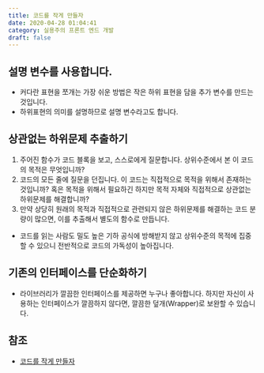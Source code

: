 ```yaml
---
title: 코드를 작게 만들자
date: 2020-04-28 01:04:41
category: 실용주의 프론트 엔드 개발
draft: false
---
```


## 설명 변수를 사용합니다.

- 커다란 표현을 쪼개는 가장 쉬운 방법은 작은 하위 표현을 담을 추가 변수를 만드는 것입니다.
- 하위표현의 의미를 설명하므로 설명 변수라고도 합니다.

## 상관없는 하위문제 추출하기

1. 주어진 함수가 코드 블록을 보고, 스스로에게 질문합니다. 상위수준에서 본 이 코드의 목적은 무엇입니까?
2. 코드의 모든 줄에 질문을 던집니다. 이 코드는 직접적으로 목적을 위해서 존재하는 것입니까? 혹은 목적을 위해서 필요하긴 하지만 목적 자체와 직접적으로 상관없는 하위문제를 해결합니까?
3. 만약 상당히 원래의 목적과 직접적으로 관련되지 않은 하위문제를 해결하는 코드 분량이 많으면, 이를 추출해서 별도의 함수로 만듭니다.

- 코드를 읽는 사람도 밀도 높은 기하 공식에 방해받지 않고 상위수준의 목적에 집중할 수 있으니 전반적으로 코드의 가독성이 높아집니다.

## 기존의 인터페이스를 단순화하기

- 라이브러리가 깔끔한 인터페이스를 제공하면 누구나 좋아합니다. 하지만 자신이 사용하는 인터페이스가 깔끔하지 않다면, 깔끔한 덮개(Wrapper)로 보완할 수 있습니다.

## 참조

- [코드를 작게 만들자](https://peter-cho.gitbook.io/book/3/3_4)

